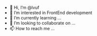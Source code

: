 - 👋 Hi, I’m @lvuf
- 👀 I’m interested in FrontEnd development
- 🌱 I’m currently learning ...
- 💞️ I’m looking to collaborate on ...
- 📫 How to reach me ...

<!---
lvuf/lvuf is a ✨ special ✨ repository because its `README.md` (this file) appears on your GitHub profile.
You can click the Preview link to take a look at your changes.
--->
